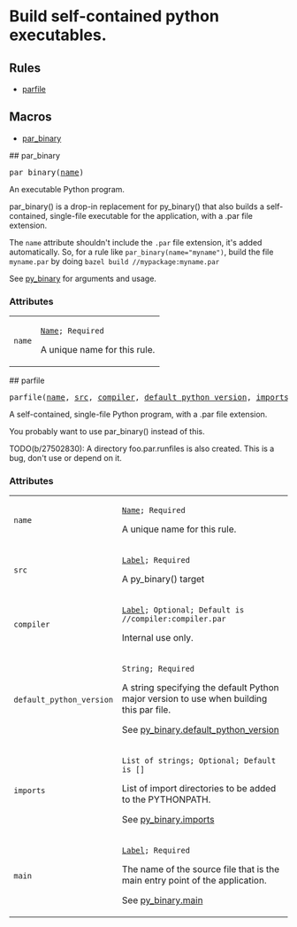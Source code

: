 
<!---
Documentation generated by Skydoc
-->
<h1>Build self-contained python executables.</h1>


<nav class="toc">
  <h2>Rules</h2>
  <ul>
    <li><a href="#parfile">parfile</a></li>
  </ul>
  <h2>Macros</h2>
  <ul>
    <li><a href="#par_binary">par_binary</a></li>
  </ul>
</nav>
<a name="par_binary"></a>
## par_binary

<pre>
par_binary(<a href="#par_binary.name">name</a>)
</pre>

An executable Python program.

par_binary() is a drop-in replacement for py_binary() that also
builds a self-contained, single-file executable for the
application, with a .par file extension.

The `name` attribute shouldn't include the `.par` file extension,
it's added automatically.  So, for a rule like
`par_binary(name="myname")`, build the file `myname.par` by doing
`bazel build //mypackage:myname.par`

See [py_binary](http://www.bazel.io/docs/be/python.html#py_binary)
for arguments and usage.


<a name="par_binary_args"></a>
### Attributes


<table class="params-table">
  <colgroup>
    <col class="col-param" />
    <col class="col-description" />
  </colgroup>
  <tbody>
    <tr id="par_binary.name">
      <td><code>name</code></td>
      <td>
        <p><code><a href="https://bazel.build/docs/build-ref.html#name">Name</a>; Required</code></p>
        <p>A unique name for this rule.</p>
      </td>
    </tr>
  </tbody>
</table>
<a name="parfile"></a>
## parfile

<pre>
parfile(<a href="#parfile.name">name</a>, <a href="#parfile.src">src</a>, <a href="#parfile.compiler">compiler</a>, <a href="#parfile.default_python_version">default_python_version</a>, <a href="#parfile.imports">imports</a>, <a href="#parfile.main">main</a>)
</pre>

A self-contained, single-file Python program, with a .par file extension.

You probably want to use par_binary() instead of this.

TODO(b/27502830): A directory foo.par.runfiles is also created. This
is a bug, don't use or depend on it.


<a name="parfile_args"></a>
### Attributes


<table class="params-table">
  <colgroup>
    <col class="col-param" />
    <col class="col-description" />
  </colgroup>
  <tbody>
    <tr id="parfile.name">
      <td><code>name</code></td>
      <td>
        <p><code><a href="https://bazel.build/docs/build-ref.html#name">Name</a>; Required</code></p>
        <p>A unique name for this rule.</p>
      </td>
    </tr>
    <tr id="parfile.src">
      <td><code>src</code></td>
      <td>
        <p><code><a href="https://bazel.build/docs/build-ref.html#labels">Label</a>; Required</code></p>
        <p>A py_binary() target</p>
      </td>
    </tr>
    <tr id="parfile.compiler">
      <td><code>compiler</code></td>
      <td>
        <p><code><a href="https://bazel.build/docs/build-ref.html#labels">Label</a>; Optional; Default is //compiler:compiler.par</code></p>
        <p>Internal use only.</p>
      </td>
    </tr>
    <tr id="parfile.default_python_version">
      <td><code>default_python_version</code></td>
      <td>
        <p><code>String; Required</code></p>
        <p>A string specifying the default Python major version to use when building this par file.</p>
<p>See <a href="http://www.bazel.io/docs/be/python.html#py_binary.default_python_version">py_binary.default_python_version</a></p>
      </td>
    </tr>
    <tr id="parfile.imports">
      <td><code>imports</code></td>
      <td>
        <p><code>List of strings; Optional; Default is []</code></p>
        <p>List of import directories to be added to the PYTHONPATH.</p>
<p>See <a href="http://www.bazel.io/docs/be/python.html#py_binary.imports">py_binary.imports</a></p>
      </td>
    </tr>
    <tr id="parfile.main">
      <td><code>main</code></td>
      <td>
        <p><code><a href="https://bazel.build/docs/build-ref.html#labels">Label</a>; Required</code></p>
        <p>The name of the source file that is the main entry point of
the application.</p>
<p>See <a href="http://www.bazel.io/docs/be/python.html#py_binary.main">py_binary.main</a></p>
      </td>
    </tr>
  </tbody>
</table>
